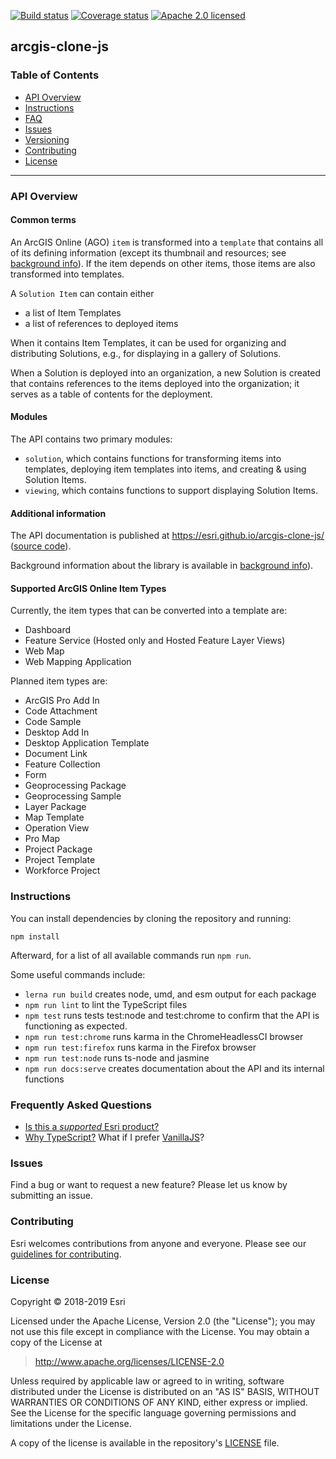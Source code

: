 [![Build status][travis-img]][travis-url]
[![Coverage status][coverage-img]][coverage-url]
[![Apache 2.0 licensed][license-img]][license-url]

[travis-img]: https://img.shields.io/travis/Esri/solution.js/develop.svg
[travis-url]: https://travis-ci.org/Esri/solution.js
[coverage-img]: https://coveralls.io/repos/github/Esri/solution.js/badge.svg
[coverage-url]: https://coveralls.io/github/Esri/solution.js
[license-img]: https://img.shields.io/badge/license-Apache%202.0-green.svg
[license-url]: #license

## arcgis-clone-js

### Table of Contents

- [API Overview](#api-overview)
- [Instructions](#instructions)
- [FAQ](#frequently-asked-questions)
- [Issues](#issues)
- [Versioning](#versioning)
- [Contributing](#contributing)
- [License](#license)

---

### API Overview

#### Common terms

An ArcGIS Online (AGO) `item` is transformed into a `template` that contains all of its defining information (except its thumbnail and resources; see [background info](./docs/Background.md)). If the item depends on other items, those items are also transformed into templates.

A `Solution Item` can contain either

* a list of Item Templates
* a list of references to deployed items

When it contains Item Templates, it can be used for organizing and distributing Solutions, e.g., for displaying in a gallery of Solutions.

When a Solution is deployed into an organization, a new Solution is created that contains references to the items deployed into the organization; it serves as a table of contents for the deployment.

#### Modules

The API contains two primary modules:

* `solution`, which contains functions for transforming items into templates, deploying item templates into items, and creating & using Solution Items.
* `viewing`, which contains functions to support displaying Solution Items.

#### Additional information

The API documentation is published at https://esri.github.io/arcgis-clone-js/ ([source code](./docs/src)).

Background information about the library is available in [background info](./docs/Background.md)).

#### Supported ArcGIS Online Item Types

Currently, the item types that can be converted into a template are:

* Dashboard
* Feature Service (Hosted only and Hosted Feature Layer Views)
* Web Map
* Web Mapping Application

Planned item types are:

* ArcGIS Pro Add In
* Code Attachment
* Code Sample
* Desktop Add In
* Desktop Application Template
* Document Link
* Feature Collection
* Form
* Geoprocessing Package
* Geoprocessing Sample
* Layer Package
* Map Template
* Operation View
* Pro Map
* Project Package
* Project Template
* Workforce Project

### Instructions

You can install dependencies by cloning the repository and running:

```
npm install
```

Afterward, for a list of all available commands run `npm run`.

Some useful commands include:

* `lerna run build` creates node, umd, and esm output for each package
* `npm run lint` to lint the TypeScript files
* `npm test` runs tests test:node and test:chrome to confirm that the API is functioning as expected.
* `npm run test:chrome` runs karma in the ChromeHeadlessCI browser
* `npm run test:firefox` runs karma in the Firefox browser
* `npm run test:node` runs ts-node and jasmine
* `npm run docs:serve` creates documentation about the API and its internal functions

### Frequently Asked Questions

* [Is this a _supported_ Esri product?](docs/FAQ.md#is-this-a-supported-esri-product)
* [Why TypeScript?](docs/FAQ.md#why-typescript) What if I prefer [VanillaJS](https://stackoverflow.com/questions/20435653/what-is-vanillajs)?

### Issues

Find a bug or want to request a new feature? Please let us know by submitting an issue.

### Contributing

Esri welcomes contributions from anyone and everyone. Please see our [guidelines for contributing](CONTRIBUTING.md).

### License

Copyright &copy; 2018-2019 Esri

Licensed under the Apache License, Version 2.0 (the "License");
you may not use this file except in compliance with the License.
You may obtain a copy of the License at

> http://www.apache.org/licenses/LICENSE-2.0

Unless required by applicable law or agreed to in writing, software
distributed under the License is distributed on an "AS IS" BASIS,
WITHOUT WARRANTIES OR CONDITIONS OF ANY KIND, either express or implied.
See the License for the specific language governing permissions and
limitations under the License.

A copy of the license is available in the repository's [LICENSE](./LICENSE) file.